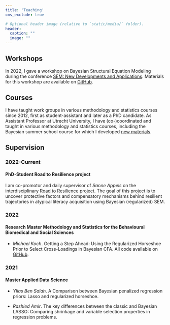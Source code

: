```yaml
---
title: 'Teaching'
cms_exclude: true

# Optional header image (relative to `static/media/` folder).
header:
  caption: ""
  image: ""
---
```


## Workshops
In 2022, I gave a workshop on Bayesian Structural Equation Modeling during the conference [SEM: New Developments and Applications](https://www.tilburguniversity.edu/about/schools/socialsciences/organization/departments/methodology-statistics/events/structural-equation-modeling). Materials for this workshop are available on [GitHub](https://github.com/sara-vanerp/BSEMworkshop).

## Courses
I have taught work groups in various methodology and statistics courses since 2012, first as student-assistant and later as a PhD candidate. As Assistant Professor at Utrecht University, I have (co-)coordinated and taught in various methodology and statistics courses, including the Bayesian summer school course for which I developed [new materials](https://utrechtuniversity.github.io/BayesianEstimation/).

## Supervision

### 2022-Current
#### PhD-Student Road to Resilience project
I am co-promotor and daily supervisor of *Sanne Appels* on the interdisciplinary [Road to Resilience](https://wil.sites.uu.nl/home/) project. The goal of this project is to uncover protective factors and compensatory mechanisms behind resilient trajectories in atypical literacy acquisition using Bayesian (regularized) SEM.

### 2022
#### Research Master Methodology and Statistics for the Behavioural Biomedical and Social Sciences
- *Michael Koch*. Getting a Step Ahead: Using the Regularized Horseshoe Prior to Select Cross-Loadings in Bayesian CFA. All code available on [GitHub](https://github.com/JMBKoch/1vs2StepBayesianRegSEM).

### 2021
#### Master Applied Data Science
- *Ylias Ben Salah*. A Comparison between Bayesian penalized regression priors: Lasso and regularized horseshoe.

- *Rashied Amir*. The key differences between the classic and Bayesian LASSO: Comparing shrinkage and variable selection properties in regression problems.

